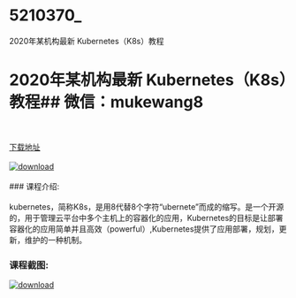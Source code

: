 # 5210370_
2020年某机构最新 Kubernetes（K8s）教程
# 2020年某机构最新 Kubernetes（K8s）教程## 微信：mukewang8
<br/></br>[下载地址](http://www.36tz.cn/article/5210370 "下载地址")
<br/></br>[![download](http://36tz.cn/muke_img/2020_02_1-75-300x213.png "下载地址")](http://www.36tz.cn/article/5210370 "下载地址")
<br/></br>### 课程介绍:<br/></br>kubernetes，简称K8s，是用8代替8个字符“ubernete”而成的缩写。是一个开源的，用于管理云平台中多个主机上的容器化的应用，Kubernetes的目标是让部署容器化的应用简单并且高效（powerful）,Kubernetes提供了应用部署，规划，更新，维护的一种机制。

### 课程截图:
[![download](http://36tz.cn/muke_img/2020_02_11-72.png "下载地址")](http://www.36tz.cn/article/5210370 "下载地址")
